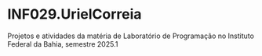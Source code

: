 # INF029.UrielCorreia

Projetos e atividades da matéria de Laboratório de Programação no Instituto Federal da Bahia, semestre 2025.1
